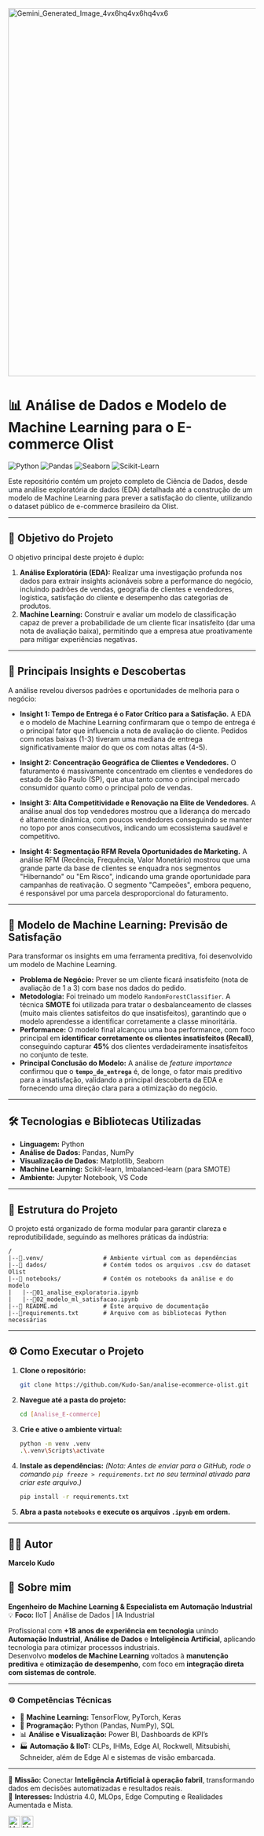 <img width="1024" height="750" alt="Gemini_Generated_Image_4vx6hq4vx6hq4vx6" src="https://github.com/user-attachments/assets/301fc04c-6d6f-4e2e-8307-5f17b59a90aa" />

# 📊 Análise de Dados e Modelo de Machine Learning para o E-commerce Olist

![Python](https://img.shields.io/badge/Python-3.11%2B-%233776AB?logo=python)
![Pandas](https://img.shields.io/badge/Pandas-Análise-%23150458?logo=pandas)
![Seaborn](https://img.shields.io/badge/Seaborn-Visualização-%233776AB?logo=seaborn)
![Scikit-Learn](https://img.shields.io/badge/Scikit--Learn-ML-%23F7931E?logo=scikit-learn)

Este repositório contém um projeto completo de Ciência de Dados, desde uma análise exploratória de dados (EDA) detalhada até a construção de um modelo de Machine Learning para prever a satisfação do cliente, utilizando o dataset público de e-commerce brasileiro da Olist.

---

## 🎯 Objetivo do Projeto

O objetivo principal deste projeto é duplo:

1.  **Análise Exploratória (EDA):** Realizar uma investigação profunda nos dados para extrair insights acionáveis sobre a performance do negócio, incluindo padrões de vendas, geografia de clientes e vendedores, logística, satisfação do cliente e desempenho das categorias de produtos.
2.  **Machine Learning:** Construir e avaliar um modelo de classificação capaz de prever a probabilidade de um cliente ficar insatisfeito (dar uma nota de avaliação baixa), permitindo que a empresa atue proativamente para mitigar experiências negativas.

---

## 🚀 Principais Insights e Descobertas

A análise revelou diversos padrões e oportunidades de melhoria para o negócio:

* **Insight 1: Tempo de Entrega é o Fator Crítico para a Satisfação.** A EDA e o modelo de Machine Learning confirmaram que o tempo de entrega é o principal fator que influencia a nota de avaliação do cliente. Pedidos com notas baixas (1-3) tiveram uma mediana de entrega significativamente maior do que os com notas altas (4-5).

* **Insight 2: Concentração Geográfica de Clientes e Vendedores.** O faturamento é massivamente concentrado em clientes e vendedores do estado de São Paulo (SP), que atua tanto como o principal mercado consumidor quanto como o principal polo de vendas.

* **Insight 3: Alta Competitividade e Renovação na Elite de Vendedores.** A análise anual dos top vendedores mostrou que a liderança do mercado é altamente dinâmica, com poucos vendedores conseguindo se manter no topo por anos consecutivos, indicando um ecossistema saudável e competitivo.

* **Insight 4: Segmentação RFM Revela Oportunidades de Marketing.** A análise RFM (Recência, Frequência, Valor Monetário) mostrou que uma grande parte da base de clientes se enquadra nos segmentos "Hibernando" ou "Em Risco", indicando uma grande oportunidade para campanhas de reativação. O segmento "Campeões", embora pequeno, é responsável por uma parcela desproporcional do faturamento.

---

## 🤖 Modelo de Machine Learning: Previsão de Satisfação

Para transformar os insights em uma ferramenta preditiva, foi desenvolvido um modelo de Machine Learning.

* **Problema de Negócio:** Prever se um cliente ficará insatisfeito (nota de avaliação de 1 a 3) com base nos dados do pedido.
* **Metodologia:** Foi treinado um modelo `RandomForestClassifier`. A técnica **SMOTE** foi utilizada para tratar o desbalanceamento de classes (muito mais clientes satisfeitos do que insatisfeitos), garantindo que o modelo aprendesse a identificar corretamente a classe minoritária.
* **Performance:** O modelo final alcançou uma boa performance, com foco principal em **identificar corretamente os clientes insatisfeitos (Recall)**, conseguindo capturar **45%** dos clientes verdadeiramente insatisfeitos no conjunto de teste.
* **Principal Conclusão do Modelo:** A análise de *feature importance* confirmou que o **`tempo_de_entrega`** é, de longe, o fator mais preditivo para a insatisfação, validando a principal descoberta da EDA e fornecendo uma direção clara para a otimização do negócio.

---

## 🛠️ Tecnologias e Bibliotecas Utilizadas

* **Linguagem:** Python
* **Análise de Dados:** Pandas, NumPy
* **Visualização de Dados:** Matplotlib, Seaborn
* **Machine Learning:** Scikit-learn, Imbalanced-learn (para SMOTE)
* **Ambiente:** Jupyter Notebook, VS Code

---

## 📂 Estrutura do Projeto

O projeto está organizado de forma modular para garantir clareza e reprodutibilidade, seguindo as melhores práticas da indústria:

```
/
|--📁.venv/                 # Ambiente virtual com as dependências
|--📁 dados/                # Contém todos os arquivos .csv do dataset Olist
|--📁 notebooks/            # Contém os notebooks da análise e do modelo
|   |--📄01_analise_exploratoria.ipynb
|   |--📄02_modelo_ml_satisfacao.ipynb
|--📄 README.md             # Este arquivo de documentação
|--📄requirements.txt       # Arquivo com as bibliotecas Python necessárias
```

---

## ⚙️ Como Executar o Projeto

1.  **Clone o repositório:**
    ```bash
    git clone https://github.com/Kudo-San/analise-ecommerce-olist.git
    ```
2.  **Navegue até a pasta do projeto:**
    ```bash
    cd [Analise_E-commerce]
    ```
3.  **Crie e ative o ambiente virtual:**
    ```bash
    python -m venv .venv
    .\.venv\Scripts\activate
    ```
4.  **Instale as dependências:**
    *(Nota: Antes de enviar para o GitHub, rode o comando `pip freeze > requirements.txt` no seu terminal ativado para criar este arquivo.)*
    ```bash
    pip install -r requirements.txt
    ```
5.  **Abra a pasta `notebooks` e execute os arquivos `.ipynb` em ordem.**

---

## 👨‍💻 Autor
**Marcelo Kudo**

## 💬 Sobre mim

**Engenheiro de Machine Learning & Especialista em Automação Industrial** 💡 **Foco:** IIoT | Análise de Dados | IA Industrial  

Profissional com **+18 anos de experiência em tecnologia** unindo **Automação Industrial**, **Análise de Dados** e **Inteligência Artificial**, aplicando tecnologia para otimizar processos industriais.  
Desenvolvo **modelos de Machine Learning** voltados à **manutenção preditiva** e **otimização de desempenho**, com foco em **integração direta com sistemas de controle**.

---

### ⚙️ Competências Técnicas
- 🧠 **Machine Learning:** TensorFlow, PyTorch, Keras  
- 🐍 **Programação:** Python (Pandas, NumPy), SQL  
- 📊 **Análise e Visualização:** Power BI, Dashboards de KPI’s  
- 🏭 **Automação & IIoT:** CLPs, IHMs, Edge AI, Rockwell, Mitsubishi, Schneider, além de Edge AI e sistemas de visão embarcada.

---

🎯 **Missão:** Conectar **Inteligência Artificial à operação fabril**, transformando dados em decisões automatizadas e resultados reais.  
🚀 **Interesses:** Indústria 4.0, MLOps, Edge Computing e Realidades Aumentada e Mista.

[comment]: <> (Link para o LinkedIn)
[<img align="left" alt="Marcelo Kudo | LinkedIn" width="24px" src="https://www.vectorlogo.zone/logos/linkedin/linkedin-icon.svg" />][linkedin]

[comment]: <> (Link para o GitHub)
[<img align="left" alt="Marcelo Kudo | GitHub" width="24px" src="https://www.vectorlogo.zone/logos/github/github-tile.svg" />][github]

[linkedin]: https://www.linkedin.com/in/[SEU_LINKEDIN_AQUI]
[github]: https://github.com/[SEU_USUARIO_DO_GITHUB]
